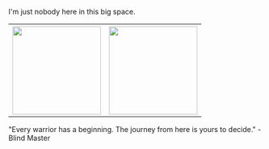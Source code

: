 I'm just nobody here in this big space.
<table>
  <tr>
    <th>
        <img height="175em" src="https://github-readme-stats.vercel.app/api/top-langs/?username=introbond&layout=compact&theme=dark" />
    </th>
    <th><img height="175em" src="https://github-readme-stats.vercel.app/api/?username=introbond&show_icons=true&hide_border=true&&count_private=true&include_all_commits=true" /></th>
  </tr>
</table>

<!--START_SECTION:waka-->
<!--END_SECTION:waka-->

"Every warrior has a beginning. The journey from here is yours to decide."  -Blind Master
